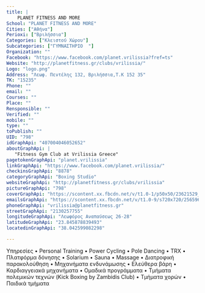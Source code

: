 ```yaml
---
title: |
    PLANET FITNESS AND MORE
School: "PLANET FITNESS AND MORE"
Cities: ["Αθήνα"]
Perioxi: ["Βριλήσσια"]
Categories: ["Κλειστού Χώρου"]
Subcategories: ["ΓΥΜΝΑΣΤΗΡΙΟ  "]
Organization: ""
Facebook: "https://www.facebook.com/planet.vrilissia?fref=ts"
Website: "http://planetfitness.gr/clubs/vrilissia/"
Logo: "logo.png"
Address: "Λεωφ. Πεντέλης 132, Βριλήσσια,Τ.Κ 152 35"
TK: "15235"
Phone: ""
email: ""
Courses: ""
Place: ""
Rensponsible: ""
Verified: ""
mobile: ""
type: ""
toPublish: ""
UID: "798"
idGraphApi: "407004046052652"
aboutGraphApi: | 
   "Fitness Gym Club at Vrilissia Greece"
pagetokenGraphApi: "planet.vrilissia"
linkGraphApi: "https://www.facebook.com/planet.vrilissia/"
checkinsGraphApi: "8878"
categoryGraphApi: "Boxing Studio"
websiteGraphApi: "http://planetfitness.gr/clubs/vrilissia"
pictureGraphApi: "798"
coverGraphApi: "https://scontent.xx.fbcdn.net/v/t1.0-1/p50x50/23621529_1517011395051906_5999628191873338857_n.png?oh=362c72d928d915770b590deb2b395ff3&amp;oe=5B49613A"
emailsGraphApi: "https://scontent.xx.fbcdn.net/v/t1.0-9/s720x720/25659602_1553432631409782_1914443915903133307_n.jpg?oh=6d85d11ee8aea35fb9016a505093c943&amp;oe=5B3E76D8"
phoneGraphApi: "vrilissia@planetfitness.gr"
streetGraphApi: "2130257755"
longitudeGraphApi: "Λεωφόρος Αναπαύσεως 26-28"
latitudeGraphApi: "23.845878839493"
locatedinGraphApi: "38.042599082298"

---
```


Υπηρεσίες • Personal Training • Power Cycling • Pole Dancing • TRX • Πλατφόρμα δόνησης • Solarium • Sauna • Massage • Διατροφική παρακολούθηση • Μηχανήματα ενδυνάμωσης • Ελεύθερα βάρη • Καρδιαγγειακά μηχανήματα • Ομαδικά προγράμματα • Τμήματα πολεμικών τεχνών (Kick Boxing by Zambidis Club) • Τμήματα χορών • Παιδικά τμήματα

